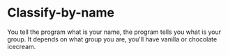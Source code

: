 # Classify-by-name
You tell the program what is your name, the program tells you what is your group. It depends on what group you are, you'll have vanilla or chocolate icecream.
